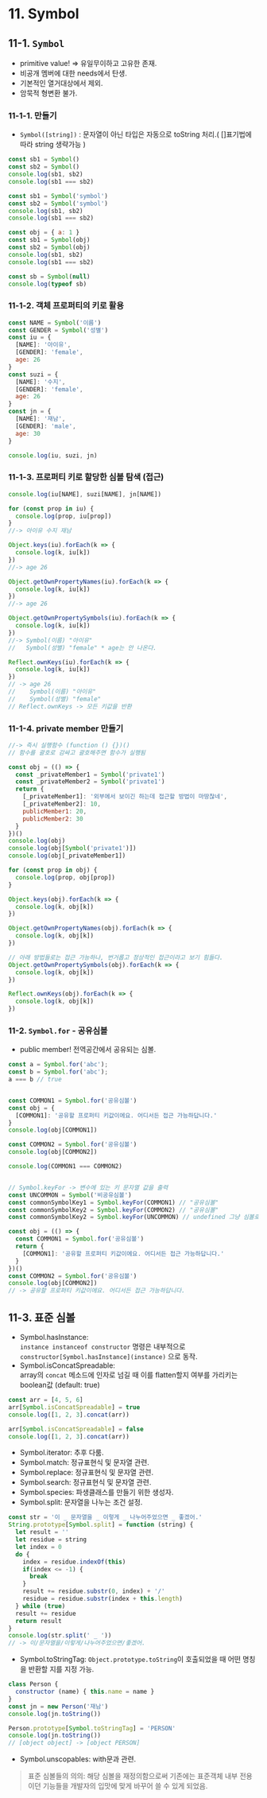 # 11. Symbol

## 11-1. `Symbol`

- primitive value! => 유일무이하고 고유한 존재.
- 비공개 멤버에 대한 needs에서 탄생.
- 기본적인 열거대상에서 제외.
- 암묵적 형변환 불가.

### 11-1-1. 만들기

- `Symbol([string])` : 문자열이 아닌 타입은 자동으로 toString 처리.( []표기법에 따라 string 생략가능 )

```js
const sb1 = Symbol()
const sb2 = Symbol()
console.log(sb1, sb2)
console.log(sb1 === sb2)
```

```js
const sb1 = Symbol('symbol')
const sb2 = Symbol('symbol')
console.log(sb1, sb2)
console.log(sb1 === sb2)
```

```js
const obj = { a: 1 }
const sb1 = Symbol(obj)
const sb2 = Symbol(obj)
console.log(sb1, sb2)
console.log(sb1 === sb2)
```

```js
const sb = Symbol(null)
console.log(typeof sb)
```

### 11-1-2. 객체 프로퍼티의 키로 활용

```js
const NAME = Symbol('이름')
const GENDER = Symbol('성별')
const iu = {
  [NAME]: '아이유',
  [GENDER]: 'female',
  age: 26
}
const suzi = {
  [NAME]: '수지',
  [GENDER]: 'female',
  age: 26
}
const jn = {
  [NAME]: '재남',
  [GENDER]: 'male',
  age: 30
}

console.log(iu, suzi, jn)
```

### 11-1-3. 프로퍼티 키로 할당한 심볼 탐색 (접근)

```js
console.log(iu[NAME], suzi[NAME], jn[NAME])

for (const prop in iu) {
  console.log(prop, iu[prop])
}
//-> 아이유 수지 재남

Object.keys(iu).forEach(k => {
  console.log(k, iu[k])
})
//-> age 26

Object.getOwnPropertyNames(iu).forEach(k => {
  console.log(k, iu[k])
})
//-> age 26

Object.getOwnPropertySymbols(iu).forEach(k => {
  console.log(k, iu[k])
})
//-> Symbol(이름) "아이유"
//   Symbol(성별) "female" * age는 안 나온다.

Reflect.ownKeys(iu).forEach(k => {
  console.log(k, iu[k])
})
// -> age 26
//    Symbol(이름) "아이유"
//    Symbol(성별) "female"
// Reflect.ownKeys -> 모든 키값을 반환
```

### 11-1-4. private member 만들기
```js
//-> 즉시 실행함수 (function () {})()
// 함수를 괄호로 감싸고 괄호해주면 함수가 실행됨

const obj = (() => {
  const _privateMember1 = Symbol('private1')
  const _privateMember2 = Symbol('private1')
  return {
    [_privateMember1]: '외부에서 보이긴 하는데 접근할 방법이 마땅찮네',
    [_privateMember2]: 10,
    publicMember1: 20,
    publicMember2: 30
  }
})()
console.log(obj)
console.log(obj[Symbol('private1')])
console.log(obj[_privateMember1])

for (const prop in obj) {
  console.log(prop, obj[prop])
}

Object.keys(obj).forEach(k => {
  console.log(k, obj[k])
})

Object.getOwnPropertyNames(obj).forEach(k => {
  console.log(k, obj[k])
})

// 아래 방법들로는 접근 가능하나, 번거롭고 정상적인 접근이라고 보기 힘들다. 
Object.getOwnPropertySymbols(obj).forEach(k => {
  console.log(k, obj[k])
})

Reflect.ownKeys(obj).forEach(k => {
  console.log(k, obj[k])
})
```

### 11-2. `Symbol.for` - 공유심볼

- public member! 전역공간에서 공유되는 심볼.

```js
const a = Symbol.for('abc');
const b = Symbol.for('abc');
a === b // true


const COMMON1 = Symbol.for('공유심볼')
const obj = {
  [COMMON1]: '공유할 프로퍼티 키값이에요. 어디서든 접근 가능하답니다.'
}
console.log(obj[COMMON1])

const COMMON2 = Symbol.for('공유심볼')
console.log(obj[COMMON2])

console.log(COMMON1 === COMMON2)


// Symbol.keyFor -> 변수에 있는 키 문자열 값을 출력
const UNCOMMON = Symbol('비공유심볼')
const commonSymbolKey1 = Symbol.keyFor(COMMON1) // "공유심볼"
const commonSymbolKey2 = Symbol.keyFor(COMMON2) // "공유심볼"
const commonSymbolKey2 = Symbol.keyFor(UNCOMMON) // undefined 그냥 심볼로 만들었기 때문!
```

```js
const obj = (() => {
  const COMMON1 = Symbol.for('공유심볼')
  return {
    [COMMON1]: '공유할 프로퍼티 키값이에요. 어디서든 접근 가능하답니다.'
  }
})()
const COMMON2 = Symbol.for('공유심볼')
console.log(obj[COMMON2])
// -> 공유할 프로퍼티 키값이에요. 어디서든 접근 가능하답니다. 
```

## 11-3. 표준 심볼

- Symbol.hasInstance:  
  `instance instanceof constructor` 명령은 내부적으로 `constructor[Symbol.hasInstance](instance)` 으로 동작.
- Symbol.isConcatSpreadable:  
  array의 `concat` 메소드에 인자로 넘길 때 이를 flatten할지 여부를 가리키는 boolean값 (default: true)

```js
const arr = [4, 5, 6]
arr[Symbol.isConcatSpreadable] = true
console.log([1, 2, 3].concat(arr))

arr[Symbol.isConcatSpreadable] = false
console.log([1, 2, 3].concat(arr))
```

- Symbol.iterator: 추후 다룸.
- Symbol.match: 정규표현식 및 문자열 관련.
- Symbol.replace: 정규표현식 및 문자열 관련.
- Symbol.search: 정규표현식 및 문자열 관련.
- Symbol.species: 파생클래스를 만들기 위한 생성자.
- Symbol.split: 문자열을 나누는 조건 설정.

```js
const str = '이 _ 문자열을 _ 이렇게 _ 나누어주었으면 _ 좋겠어.'
String.prototype[Symbol.split] = function (string) {
  let result = ''
  let residue = string
  let index = 0
  do {
    index = residue.indexOf(this)
    if(index <= -1) {
      break
    }
    result += residue.substr(0, index) + '/'
    residue = residue.substr(index + this.length)
  } while (true)
  result += residue
  return result
}
console.log(str.split(' _ '))
// -> 이/문자열을/이렇게/나누어주었으면/좋겠어.
```

- Symbol.toStringTag: `Object.prototype.toString`이 호출되었을 때 어떤 명칭을 반환할 지를 지정 가능.

```js
class Person {
  constructor (name) { this.name = name }
}
const jn = new Person('재남')
console.log(jn.toString())

Person.prototype[Symbol.toStringTag] = 'PERSON'
console.log(jn.toString())
// [object object] -> [object PERSON]
```

- Symbol.unscopables: with문과 관련.


> 표준 심볼들의 의의: 해당 심볼을 재정의함으로써 기존에는 표준객체 내부 전용이던 기능들을 개발자의 입맛에 맞게 바꾸어 쓸 수 있게 되었음.
